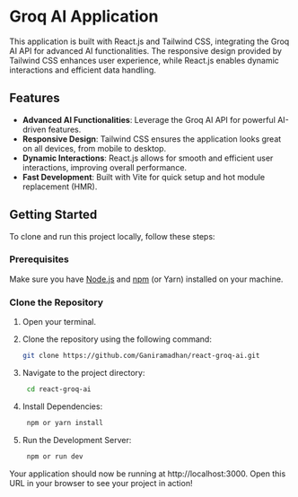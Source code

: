 # Groq AI Application

This application is built with React.js and Tailwind CSS, integrating the Groq AI API for advanced AI functionalities. The responsive design provided by Tailwind CSS enhances user experience, while React.js enables dynamic interactions and efficient data handling.

## Features

- **Advanced AI Functionalities**: Leverage the Groq AI API for powerful AI-driven features.
- **Responsive Design**: Tailwind CSS ensures the application looks great on all devices, from mobile to desktop.
- **Dynamic Interactions**: React.js allows for smooth and efficient user interactions, improving overall performance.
- **Fast Development**: Built with Vite for quick setup and hot module replacement (HMR).

## Getting Started

To clone and run this project locally, follow these steps:

### Prerequisites

Make sure you have [Node.js](https://nodejs.org/) and [npm](https://www.npmjs.com/) (or Yarn) installed on your machine.

### Clone the Repository

1. Open your terminal.
2. Clone the repository using the following command:
   ```bash
   git clone https://github.com/Ganiramadhan/react-groq-ai.git
   ```

3. Navigate to the project directory:
   ```bash
    cd react-groq-ai 
   ```

4. Install Dependencies:
   ```bash
    npm or yarn install 
   ```

   
5. Run the Development Server:
   ```bash
    npm or run dev
   ```
   

Your application should now be running at http://localhost:3000. Open this URL in your browser to see your project in action!


   
